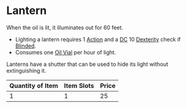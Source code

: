 # Lantern

When the oil is lit, it illuminates out for 60 feet.

- Lighting a lantern requires 1 [Action](../../../Game%20Procedures/Core%20Procedures/Action.md) and a [DC](../../../Game%20Procedures/Core%20Procedures/DC.md) 10 [Dexterity](../../../Player%20Characters/The%20Ability%20Scores/Dexterity.md) check if [Blinded](../../../Game%20Procedures/Conditions/Blinded.md).
- Consumes one [Oil Vial](../10%20Coins/Oil%20Vial.md) per hour of light.

Lanterns have a shutter that can be used to hide its light without extinguishing it.

| Quantity of Item | Item Slots | Price |
| ---------------- | ---------- | ----- |
| 1                | 1          | 25    |
